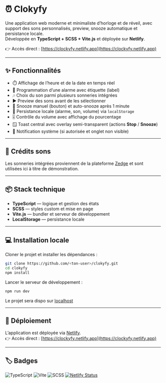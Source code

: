 # ⏰ Clokyfy

Une application web moderne et minimaliste d’horloge et de réveil, avec support des sons personnalisés, preview, snooze automatique et persistance locale.  
Développée en **TypeScript + SCSS + Vite.js** et déployée sur **Netlify**.

👉 Accès direct : [https://clockyfy.netlify.app](https://clockyfy.netlify.app)

---

## ✨ Fonctionnalités

- ⏱️ Affichage de l’heure et de la date en temps réel  
- 🔔 Programmation d’une alarme avec étiquette (label)  
- 🎶 Choix du son parmi plusieurs sonneries intégrées  
- ▶️ Preview des sons avant de les sélectionner  
- 🔄 Snooze manuel (bouton) et auto-snooze après 1 minute  
- 💾 Persistance locale (alarme, son, volume) via `localStorage`  
- 🎚️ Contrôle du volume avec affichage du pourcentage  
- 🪟 Toast central avec overlay semi-transparent (actions **Stop** / **Snooze**)  
- 🔔 Notification système (si autorisée et onglet non visible)

---

## 🎵 Crédits sons

Les sonneries intégrées proviennent de la plateforme [Zedge](https://www.zedge.net/ringtones) et sont utilisées ici à titre de démonstration.

---

## 📦 Stack technique

- **TypeScript** — logique et gestion des états  
- **SCSS** — styles custom et mise en page  
- **Vite.js** — bundler et serveur de développement  
- **LocalStorage** — persistance locale

---

## 💻 Installation locale

Cloner le projet et installer les dépendances :

```bash
git clone https://github.com/<ton-user>/clokyfy.git
cd clokyfy
npm install
```
Lancer le serveur de développement :
```bash
npm run dev
```
Le projet sera dispo sur [localhost](http://localhost:5173)

---

## 🚀 Déploiement

L’application est déployée via [Netlify](https://www.netlify.com).  
👉 Accès direct : [https://clockyfy.netlify.app](https://clockyfy.netlify.app)

---

## 🏷️ Badges

![TypeScript](https://img.shields.io/badge/TypeScript-5-blue?logo=typescript)
![Vite](https://img.shields.io/badge/Vite-4-purple?logo=vite)
![SCSS](https://img.shields.io/badge/SCSS-CC6699?logo=sass&logoColor=white)
[![Netlify Status](https://api.netlify.com/api/v1/badges/77b9c37c-3359-436a-8afd-2846b9d3d301/deploy-status)](https://app.netlify.com/projects/clockyfy/deploys)
